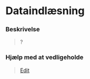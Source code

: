 # Dataindlæsning

### Beskrivelse

> ?

### Hjælp med at vedligeholde

> [Edit](https://github.com/FMDatahub/Portal/blob/main/docs/Moduler/Energistyring/Dataindlaesning.md)
